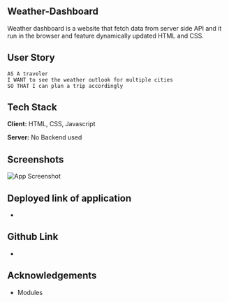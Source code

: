 ## Weather-Dashboard

Weather dashboard is a website that fetch data from server side API and it run in the browser and feature dynamically updated HTML and CSS.



## User Story
```
AS A traveler
I WANT to see the weather outlook for multiple cities
SO THAT I can plan a trip accordingly
```

## Tech Stack

**Client:** HTML, CSS, Javascript

**Server:** No Backend used


## Screenshots

![App Screenshot]()





## Deployed link of application
- 
## Github Link
- 

## Acknowledgements
- Modules

